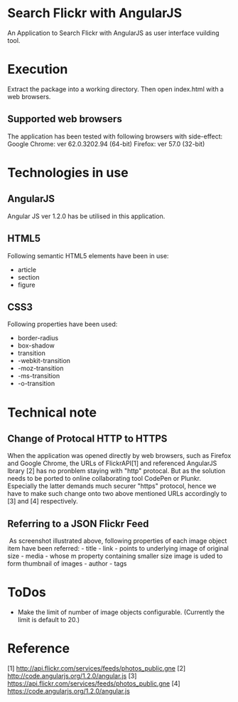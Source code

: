 # Search Flickr with AngularJS
An Application to Search Flickr with AngularJS as user interface vuilding tool.

# Execution
Extract the package into a working directory.
Then open index.html with a web browsers. 

## Supported web browsers
The application has been tested with following browsers with side-effect:
Google Chrome: ver 62.0.3202.94 (64-bit)
Firefox: ver 57.0 (32-bit)

# Technologies in use

## AngularJS
Angular JS ver 1.2.0 has be utilised in this application.

## HTML5
Following semantic HTML5 elements have been in use:
   - article
   - section
   - figure

## CSS3 
Following properties have been used:
   - border-radius
   - box-shadow
   - transition
   - -webkit-transition
   - -moz-transition		
   - -ms-transition	
   - -o-transition	

# Technical note
## Change of Protocal HTTP to HTTPS
When the application was opened directly by web browsers, such as Firefox and Google Chrome, 
the URLs of FlickrAPI[1] and referenced AngularJS lbrary [2] has no pronblem staying with "http" 
protocal. But as the solution needs to be ported to online collaborating tool CodePen or Plunkr. 
Especially the latter demands much securer "https" protocol, hence we have to make such change 
onto two above mentioned URLs accordingly to [3] and [4] respectively.

## Referring to a JSON Flickr Feed
<img href="aJsonFlickrFeed.jpg"/>
As screenshot illustrated above, following properties of each image object item have been referred:
   - title
   - link - points to underlying image of original size 
   - media - whose m property containing smaller size image is uded to form thumbnail of images
   - author
   - tags

# ToDos
   - Make the limit of number of image objects configurable. (Currently the limit is default to 20.)

# Reference
[1] http://api.flickr.com/services/feeds/photos_public.gne
[2] http://code.angularjs.org/1.2.0/angular.js
[3] https://api.flickr.com/services/feeds/photos_public.gne
[4] https://code.angularjs.org/1.2.0/angular.js
